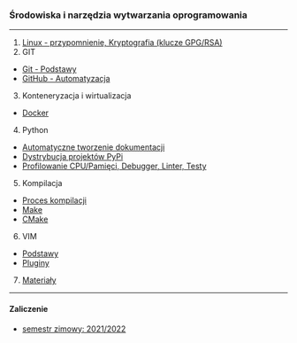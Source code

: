 ### Środowiska i narzędzia wytwarzania oprogramowania

---

1. [Linux - przypomnienie, Kryptografia (klucze GPG/RSA)](shell.md)
2. GIT
 - [Git - Podstawy](git.md)
 - [GitHub - Automatyzacja](gitub.md)
3. Konteneryzacja i wirtualizacja
 - [Docker](docker.md)
4. Python
 - [Automatyczne tworzenie dokumentacji](docs.md)
 - [Dystrybucja projektów PyPi](pypi.md)
 - [Profilowanie CPU/Pamięci, Debugger, Linter, Testy](tests.md)
5. Kompilacja
 - [Proces kompilacji](https://github.com/aszadzinski/SMCEBI-TLM/tree/master/Wst%C4%99p_do_informatyki)
 - [Make](make.md)
 - [CMake](cmake.md)
6. VIM
 - [Podstawy](vim.md)
 - [Pluginy](vim_plugins.md)
7. [Materiały](things.md)

---

#### Zaliczenie 

- [semestr zimowy: 2021/2022](https://github.com/aszadzinski/SMCEBI-TLM/tree/master/%C5%9Arodowiska_i_narz%C4%99dzia_wytwarzania_oprogramowania/Zaliczenie/SiNWO_2k21)
